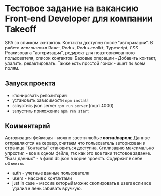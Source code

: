 # Тестовое задание на вакансию Front-end Developer для компании Takeoff

SPA со списком контактов. Контакты доступны после "авторизации". В работе использовал React, Redux, Redux-toolkit, Typescript, CSS.
Реализована "авторизация", редирект для неавторизованного пользователя, список контактов. Базовые операции - Добавить контакт, удалить, редактировать.
Также есть простой поиск - ищет по всем полям.

## Запуск проекта

- клонировать репозиторий
- установить зависимости `npm install`
- запустить json server `npm run server` (порт 4000)
- запустить приложение `npm run start`

## Комментарий

Авторизация фейковая - можно ввести любые **логин/пароль** Данные отправляются на сервер, считаем что пользователь авторизован и страница "Контакты" становиться доступна.
Стилизацию максимально упростил - все в одном файле, так как это все таки тестовое задание.
"База данных" - в файл db.json в корне проекта. Содержит в себе объекты:

- auth - учетные данные пользователя
- users - массив с контактами
- just in case - массив который можно скопировать в users если все удалил и лень забивать вручную.
